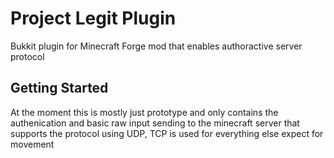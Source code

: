 # Project Legit Plugin

Bukkit plugin for Minecraft Forge mod that enables authoractive server protocol

## Getting Started

At the moment this is mostly just prototype and only contains the authenication and basic raw input sending to the minecraft server that supports the protocol using UDP, TCP is used for everything else expect for movement